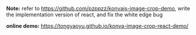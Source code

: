 **Note:** refer to https://github.com/pzppzz/konvajs-image-crop-demo, write the implementation version of react, and fix the white edge bug

**online demo:** https://tongyaoyu.github.io/konva-image-crop-react-demo/

